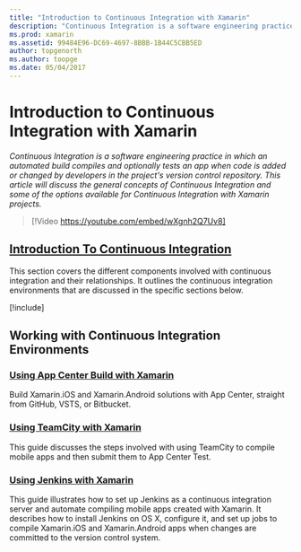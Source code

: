 ```yaml
---
title: "Introduction to Continuous Integration with Xamarin"
description: "Continuous Integration is a software engineering practice in which an automated build compiles and optionally tests an app when code is added or changed by developers in the project's version control repository. This article will discuss the general concepts of Continuous Integration and some of the options available for Continuous Integration with Xamarin projects."
ms.prod: xamarin
ms.assetid: 99484E96-DC69-4697-8BBB-1B44C5CBB5ED
author: topgenorth
ms.author: toopge
ms.date: 05/04/2017
---
```


# Introduction to Continuous Integration with Xamarin

_Continuous Integration is a software engineering practice in which an automated build compiles and optionally tests an app when code is added or changed by developers in the project's version control repository. This article will discuss the general concepts of Continuous Integration and some of the options available for Continuous Integration with Xamarin projects._

> [!Video https://youtube.com/embed/wXgnh2Q7Uv8]


##  [Introduction To Continuous Integration](~/tools/ci/intro-to-ci.md)

This section covers the different components involved with continuous integration and their relationships. It outlines the continuous integration environments that are discussed in the specific sections below.

[!include[](~/tools/ci/includes/firewall-information.md)]

## Working with Continuous Integration Environments


### [Using App Center Build with Xamarin](/appcenter/build/xamarin/)

Build Xamarin.iOS and Xamarin.Android solutions with App Center, straight from GitHub, VSTS, or Bitbucket.

### [Using TeamCity with Xamarin](~/tools/ci/teamcity.md)

This guide discusses the steps involved with using TeamCity to compile mobile apps and then submit them to App Center Test.

### [Using Jenkins with Xamarin](~/tools/ci/jenkins-walkthrough.md)

This guide illustrates how to set up Jenkins as a continuous integration server and automate compiling mobile apps created with Xamarin. It describes how to install Jenkins on OS X, configure it, and set up jobs to compile Xamarin.iOS and Xamarin.Android apps when changes are committed to the version control system.
